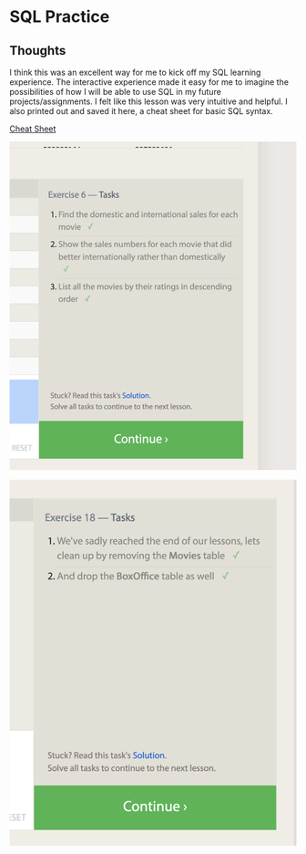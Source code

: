 # SQL Practice

## Thoughts

I think this was an excellent way for me to kick off my SQL learning experience. The interactive experience made it easy for me to imagine the possibilities of how I will be able to use SQL in my future projects/assignments. I felt like this lesson was very intuitive and helpful. I also printed out and saved it here, a cheat sheet for basic SQL syntax.

[Cheat Sheet](/Reading%20Notes/Code-401/imgs/SQL%20Cheatsheet.png)

![Exercises 1-6](/Reading%20Notes/Code-401/imgs/1-6.png)

![Exercises 13-18](/Reading%20Notes/Code-401/imgs/13-18.png)
